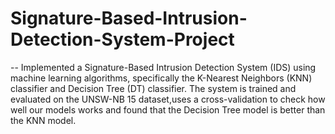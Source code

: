 # Signature-Based-Intrusion-Detection-System-Project
-- Implemented a Signature-Based Intrusion Detection System (IDS) using machine learning algorithms, specifically the K-Nearest Neighbors (KNN) classifier and Decision Tree (DT) classifier. The system is trained and evaluated on the UNSW-NB 15 dataset,uses a cross-validation to check how well our models works and found that the Decision Tree model is better than the KNN model.












